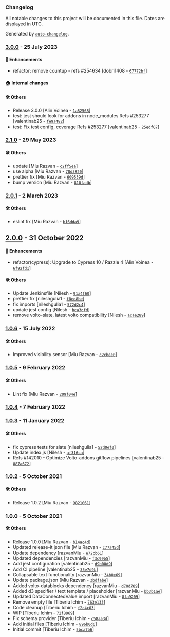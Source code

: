 ### Changelog

All notable changes to this project will be documented in this file. Dates are displayed in UTC.

Generated by [`auto-changelog`](https://github.com/CookPete/auto-changelog).

### [3.0.0](https://github.com/eea/volto-slate-dataentity/compare/2.1.0...3.0.0) - 25 July 2023

#### :nail_care: Enhancements

- refactor: remove countup - refs #254634 [dobri1408 - [`67772bf`](https://github.com/eea/volto-slate-dataentity/commit/67772bf38f2675eb66f0c6e2dffe9f24d762c8df)]

#### :house: Internal changes


#### :hammer_and_wrench: Others

- Release 3.0.0 [Alin Voinea - [`1a82568`](https://github.com/eea/volto-slate-dataentity/commit/1a82568487a7b1ede3ef1c50de2dc0a83e69afa5)]
- test: jest should look for addons in node_modules Refs #253277 [valentinab25 - [`fe9a482`](https://github.com/eea/volto-slate-dataentity/commit/fe9a4825e7c3e4c90aa7d491b3802256e944b397)]
- test: Fix test config, coverage Refs #253277 [valentinab25 - [`25edf07`](https://github.com/eea/volto-slate-dataentity/commit/25edf078317ba2c8eb2a57a0072b768327a73d27)]
### [2.1.0](https://github.com/eea/volto-slate-dataentity/compare/2.0.1...2.1.0) - 29 May 2023

#### :hammer_and_wrench: Others

- update [Miu Razvan - [`c2ff5ea`](https://github.com/eea/volto-slate-dataentity/commit/c2ff5ea5156eabf59b0e87849eda542174416880)]
- use alpha [Miu Razvan - [`78d3820`](https://github.com/eea/volto-slate-dataentity/commit/78d38200ba12439b27943636fd8636828a7ee7e0)]
- prettier fix [Miu Razvan - [`609539d`](https://github.com/eea/volto-slate-dataentity/commit/609539dc1eb2cd489fed09cb671b9ba535210659)]
- bump version [Miu Razvan - [`810fadb`](https://github.com/eea/volto-slate-dataentity/commit/810fadba618ad0624e9f26af9f105fc9f2a41a67)]
### [2.0.1](https://github.com/eea/volto-slate-dataentity/compare/2.0.0...2.0.1) - 2 March 2023

#### :hammer_and_wrench: Others

- eslint fix [Miu Razvan - [`b16dda9`](https://github.com/eea/volto-slate-dataentity/commit/b16dda98fb286359eb7a3a63e8c7134660eeb6f6)]
## [2.0.0](https://github.com/eea/volto-slate-dataentity/compare/1.0.6...2.0.0) - 31 October 2022

#### :nail_care: Enhancements

- refactor(cypress): Upgrade to Cypress 10 / Razzle 4 [Alin Voinea - [`6f92fd1`](https://github.com/eea/volto-slate-dataentity/commit/6f92fd1c5a1947dcaa87b507bdc45d92409ca06b)]

#### :hammer_and_wrench: Others

- Update Jenkinsfile [Nilesh - [`91a4f60`](https://github.com/eea/volto-slate-dataentity/commit/91a4f6042ef6745d2dbeecc62a9f648dfd73e2e0)]
- prettier fix [nileshgulia1 - [`f8ed8be`](https://github.com/eea/volto-slate-dataentity/commit/f8ed8beeb63618282dc23d8d5f26478952f577b2)]
- fix imports [nileshgulia1 - [`572d2c4`](https://github.com/eea/volto-slate-dataentity/commit/572d2c404ad0fedeeddac87552f25af3bce58ac6)]
- update jest config [Nilesh - [`bca3dfd`](https://github.com/eea/volto-slate-dataentity/commit/bca3dfd0cf64f70d7c57a9f0a1ea32c4f4da249b)]
- remove volto-slate, latest volto compatibility [Nilesh - [`acae289`](https://github.com/eea/volto-slate-dataentity/commit/acae289d14d1305a5aec2aefb1f7c3f339cf26fc)]
### [1.0.6](https://github.com/eea/volto-slate-dataentity/compare/1.0.5...1.0.6) - 15 July 2022

#### :hammer_and_wrench: Others

- Improved visibility sensor [Miu Razvan - [`c2cbee0`](https://github.com/eea/volto-slate-dataentity/commit/c2cbee025270e54c110c72cced7bb2636adb90b7)]
### [1.0.5](https://github.com/eea/volto-slate-dataentity/compare/1.0.4...1.0.5) - 9 February 2022

#### :hammer_and_wrench: Others

- Lint fix [Miu Razvan - [`209f04e`](https://github.com/eea/volto-slate-dataentity/commit/209f04eee1364027aa0c22b551ab6624d07bc6ea)]
### [1.0.4](https://github.com/eea/volto-slate-dataentity/compare/1.0.3...1.0.4) - 7 February 2022

### [1.0.3](https://github.com/eea/volto-slate-dataentity/compare/1.0.2...1.0.3) - 11 January 2022

#### :hammer_and_wrench: Others

- fix cypress tests for slate [nileshgulia1 - [`52d0ef0`](https://github.com/eea/volto-slate-dataentity/commit/52d0ef0a19b1c4890a50ebad16cc74581ba8940d)]
- Update index.js [Nilesh - [`af316ca`](https://github.com/eea/volto-slate-dataentity/commit/af316ca4f9fd4de916d32a5088b69cd91f32eb77)]
- Refs #142010 - Optimize Volto-addons gitflow pipelines [valentinab25 - [`887a672`](https://github.com/eea/volto-slate-dataentity/commit/887a6724c700c73091f73b647afb60860dc59294)]
### [1.0.2](https://github.com/eea/volto-slate-dataentity/compare/1.0.0...1.0.2) - 5 October 2021

#### :hammer_and_wrench: Others

- Release 1.0.2 [Miu Razvan - [`9821061`](https://github.com/eea/volto-slate-dataentity/commit/98210613d679a7bdf8539bdd4306cfe7f37f6917)]
### 1.0.0 - 5 October 2021

#### :hammer_and_wrench: Others

- Release 1.0.0 [Miu Razvan - [`b14ac4d`](https://github.com/eea/volto-slate-dataentity/commit/b14ac4ddaf786f6add76d1e93110eb8b8c46dd05)]
- Updated release-it json file [Miu Razvan - [`c77a45d`](https://github.com/eea/volto-slate-dataentity/commit/c77a45d6b2fcacda87975eb642c502cdde2a52a0)]
- Update dependency [razvanMiu - [`e72cb61`](https://github.com/eea/volto-slate-dataentity/commit/e72cb612b92195a5bc3891e4489138609fec074c)]
- Updated dependencies [razvanMiu - [`f3c99b5`](https://github.com/eea/volto-slate-dataentity/commit/f3c99b5c695e12dfeb8e7f37e89ce5966215dec3)]
- Add jest configuration [valentinab25 - [`d9b00d9`](https://github.com/eea/volto-slate-dataentity/commit/d9b00d9a171452315503b94e980a0c5793611dd9)]
- Add CI pipeline [valentinab25 - [`35e7d9b`](https://github.com/eea/volto-slate-dataentity/commit/35e7d9b980e9a067da0447f5d2336b3cc62c4e91)]
- Collapsable text functionality [razvanMiu - [`34b0e69`](https://github.com/eea/volto-slate-dataentity/commit/34b0e6956050e0150cbff013b11ed0c660ae6155)]
- Update package.json [Miu Razvan - [`3bdfabe`](https://github.com/eea/volto-slate-dataentity/commit/3bdfabeb45dfc76a282c3f9a5ab4cd23648cf720)]
- Added volto-datablocks dependency [razvanMiu - [`d70d789`](https://github.com/eea/volto-slate-dataentity/commit/d70d789cff7cafaf19d1c58031fc656a5ee197e2)]
- Added d3 specifier / text template / placeholder [razvanMiu - [`bb3b1ae`](https://github.com/eea/volto-slate-dataentity/commit/bb3b1aef73df33b6431290247d6f60a6a05df8ca)]
- Updated DataConnectedValue import [razvanMiu - [`8fa9209`](https://github.com/eea/volto-slate-dataentity/commit/8fa920965b142e1b5da11591586aead01a42e726)]
- Remove empty file [Tiberiu Ichim - [`763e133`](https://github.com/eea/volto-slate-dataentity/commit/763e133fa9424f78ff9e488cdf49cff3e723863b)]
- Code cleanup [Tiberiu Ichim - [`f2c4c03`](https://github.com/eea/volto-slate-dataentity/commit/f2c4c0317c8f3fa9e0307b9e08dda92480ed25aa)]
- WIP [Tiberiu Ichim - [`72f8969`](https://github.com/eea/volto-slate-dataentity/commit/72f8969af27fec465983b54f8644ab506bd3b0bd)]
- Fix schema provider [Tiberiu Ichim - [`c58aa3d`](https://github.com/eea/volto-slate-dataentity/commit/c58aa3d0afb0d48d355fe9cd3899426889ef6403)]
- Add initial files [Tiberiu Ichim - [`896b0d6`](https://github.com/eea/volto-slate-dataentity/commit/896b0d6b4ed16dc229dcf07b8104946df64397d7)]
- Initial commit [Tiberiu Ichim - [`5bca7b6`](https://github.com/eea/volto-slate-dataentity/commit/5bca7b6121d63a4df09141fe65282420ac2adcf0)]
